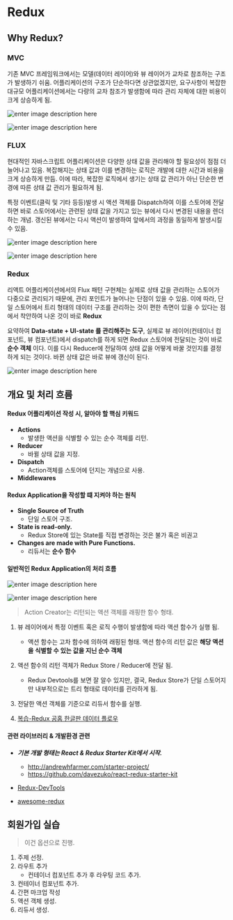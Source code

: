 # Redux

## Why Redux?
### MVC
기존 MVC 프레임워크에서는 모델(데이터 레이어)와 뷰 레이어가 교차로 참조하는 구조가 발생하기 쉬움. 어플리케이션의 구조가 단순하다면 상관없겠지만, 요구사항이 복잡한 대규모 어플리케이션에서는 다량의 교차 참조가 발생함에 따라 관리 자체에 대한 비용이 크게 상승하게 됨.

![enter image description here](https://velopert.com/wp-content/uploads/2016/04/MVC.png)

![enter image description here](https://velopert.com/wp-content/uploads/2016/04/MVC2.png)


### FLUX
현대적인 자바스크립트 어플리케이션은 다양한 상태 값을 관리해야 할 필요성이 점점 더 늘어나고 있음. 복잡해지는 상태 값과 이를 변경하는 로직은 개발에 대한 시간과 비용을 크게 상승하게 만듬. 이에 따라, 복잡한 로직에서 생기는 상태 값 관리가 아닌 단순한 변경에 따른 상태 값 관리가 필요하게 됨.


특정 이벤트(클릭 및 기타 등등)발생 시 액션 객체를 Dispatch하여 이를 스토어에 전달하면 바로 스토어에서는 관련된 상태 값을 가지고 있는 뷰에서 다시 변경된 내용을 렌더하는 개념. 갱신된 뷰에서는 다시 액션이 발생하여 앞에서의 과정을 동일하게 발생시킬 수 있음.

![enter image description here](https://velopert.com/wp-content/uploads/2016/04/flux-simple-f8-diagram-1300w.png)

![enter image description here](https://velopert.com/wp-content/uploads/2016/04/flux-simple-f8-diagram-with-client-action-1300w.png)


### Redux




리액트 어플리케이션에서의 Flux 패턴 구현체는 실제로 상태 값을 관리하는 스토어가 다중으로 관리되기 때문에, 관리 포인트가 늘어나는 단점이 있을 수 있음. 이에 따라, 단일 스토어에서 트리 형태의 데이터 구조를 관리하는 것이 편한 측면이 있을 수 있다는 점에서 착안하여 나온 것이 바로 **Redux**

요약하여 **Data-state + UI-state 를 관리해주는 도구**, 실제로 뷰 레이어(컨테이너 컴포넌트, 뷰 컴포넌트)에서 dispatch를 하게 되면 Redux 스토어에 전달되는 것이 바로 **순수 객체** 이다. 이를 다시 Reducer에 전달하여 상태 값을 어떻게 바꿀 것인지를 결정하게 되는 것이다. 바뀐 상태 값은 바로 뷰에 갱신이 된다.


![enter image description here](https://velopert.com/wp-content/uploads/2016/04/03.png)




## 개요 및 처리 흐름
#### Redux 어플리케이션 작성 시, 알아야 할 핵심 키워드
- **Actions**
	- 발생한 액션을 식별할 수 있는 순수 객체를 리턴.
- **Reducer**
	- 바뀔 상태 값을 지정.
- **Dispatch**
	- Action객체를 스토어에 던지는 개념으로 사용.
- **Middlewares**


#### Redux Application을 작성할 떄 지켜야 하는 원칙
- **Single Source of Truth**
	- 단일 스토어 구조.
- **State is read-only.**
	- Redux Store에 있는 State를 직접 변경하는 것은 불가 혹은 비권고
- **Changes are made with Pure Functions.**
	- 리듀서는 **순수 함수**

#### 일반적인 Redux Application의 처리 흐름
![enter image description here](http://www.bebetterdeveloper.com/img/post_img/rre-2.png)

![enter image description here](https://cdn-ak.f.st-hatena.com/images/fotolife/o/opttechnologies2015/20161028/20161028193929.jpg)

> Action Creator는 리턴되는 액션 객체를 래핑한 함수 형태.


1. 뷰 레이어에서 특정 이벤트 혹은 로직 수행이 발생함에 따라 액션 함수가 실행 됨.
	- 액션 함수는 고차 함수에 의하여 래핑된 형태. 액션 함수의 리턴 값은 **해당 액션을 식별할 수 있는 값을 지닌 순수 객체**

2. 액션 함수의 리턴 객체가 Redux Store / Reducer에 전달 됨.
	- Redux Devtools를 보면 잘 알수 있지만, 결국, Redux Store가 단일 스토어지만 내부적으로는 트리 형태로 데이터를 괸라하게 됨.
3. 전달한 액션 객체를 기준으로 리듀서 함수를 실행.
4. [복습-Redux 공홈 한글판 데이터 플로우](http://dobbit.github.io/redux/basics/DataFlow.html)



#### 관련 라이브러리 & 개발환경 관련
- ***기본 개발 형태는 React & Redux Starter Kit에서 시작.***
	- http://andrewhfarmer.com/starter-project/
	- https://github.com/davezuko/react-redux-starter-kit

- [Redux-DevTools](https://github.com/gaearon/redux-devtools)
- [awesome-redux](https://github.com/xgrommx/awesome-redux)

## 회원가입 실습
> 이건 옵션으로 진행.

1. 주제 선정.
2. 라우트 추가
	- 컨테이너 컴포넌트 추가 후 라우팅 코드 추가.
3. 컨테이너 컴포넌트 추가.
4. 간편 마크업 작성
5. 액션 객체 생성.
6. 리듀서 생성.
